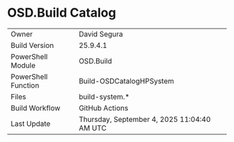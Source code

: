 ﻿# OSD.Build Catalog

| | |
|-|-|
| Owner | David Segura |
| Build Version | 25.9.4.1 |
| PowerShell Module | OSD.Build |
| PowerShell Function | Build-OSDCatalogHPSystem |
| Files | build-system.* |
| Build Workflow | GitHub Actions |
| Last Update | Thursday, September 4, 2025 11:04:40 AM UTC |
